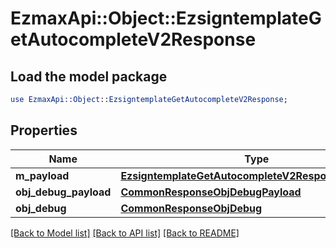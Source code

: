 # EzmaxApi::Object::EzsigntemplateGetAutocompleteV2Response

## Load the model package
```perl
use EzmaxApi::Object::EzsigntemplateGetAutocompleteV2Response;
```

## Properties
Name | Type | Description | Notes
------------ | ------------- | ------------- | -------------
**m_payload** | [**EzsigntemplateGetAutocompleteV2ResponseMPayload**](EzsigntemplateGetAutocompleteV2ResponseMPayload.md) |  | 
**obj_debug_payload** | [**CommonResponseObjDebugPayload**](CommonResponseObjDebugPayload.md) |  | [optional] 
**obj_debug** | [**CommonResponseObjDebug**](CommonResponseObjDebug.md) |  | [optional] 

[[Back to Model list]](../README.md#documentation-for-models) [[Back to API list]](../README.md#documentation-for-api-endpoints) [[Back to README]](../README.md)


